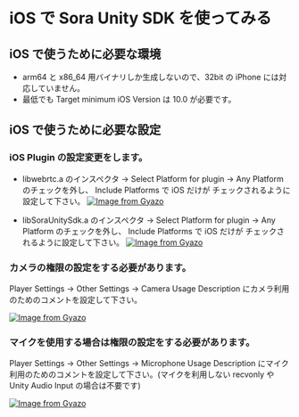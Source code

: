 # iOS で Sora Unity SDK を使ってみる

## iOS で使うために必要な環境

- arm64 と x86_64 用バイナリしか生成しないので、32bit の iPhone には対応していません。
- 最低でも Target minimum iOS Version は 10.0 が必要です。

## iOS で使うために必要な設定

### iOS Plugin の設定変更をします。

- libwebrtc.a のインスペクタ -> Select Platform for plugin -> Any Platform のチェックを外し、 Include Platforms で iOS だけが チェックされるように設定して下さい。 [![Image from Gyazo](https://i.gyazo.com/e34f2d8c153e6962a3608baece18ee6c.png)](https://gyazo.com/e34f2d8c153e6962a3608baece18ee6c)

- libSoraUnitySdk.a のインスペクタ -> Select Platform for plugin -> Any Platform のチェックを外し、 Include Platforms で iOS だけが チェックされるように設定して下さい。 [![Image from Gyazo](https://i.gyazo.com/1a7aba91aeed5bae303708d3d5d90ff0.png)](https://gyazo.com/1a7aba91aeed5bae303708d3d5d90ff0)

### カメラの権限の設定をする必要があります。

Player Settings -> Other Settings -> Camera Usage Description にカメラ利用のためのコメントを設定して下さい。

[![Image from Gyazo](https://i.gyazo.com/e3e14212339c0cfc395a1bde53ee3593.png)](https://gyazo.com/e3e14212339c0cfc395a1bde53ee3593)

### マイクを使用する場合は権限の設定をする必要があります。

Player Settings -> Other Settings -> Microphone Usage Description にマイク利用のためのコメントを設定して下さい。(マイクを利用しない recvonly や Unity Audio Input の場合は不要です)

[![Image from Gyazo](https://i.gyazo.com/7ef3d9f05e0582740252101463ff7465.png)](https://gyazo.com/7ef3d9f05e0582740252101463ff7465)
